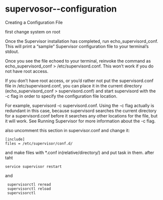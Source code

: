 # supervosor--configuration

Creating a Configuration File

first change system on root 

Once the Supervisor installation has completed, run echo_supervisord_conf. This will print a “sample” Supervisor configuration file to your terminal’s stdout.

Once you see the file echoed to your terminal, reinvoke the command as echo_supervisord_conf > /etc/supervisord.conf. This won’t work if you do not have root access.

If you don’t have root access, or you’d rather not put the supervisord.conf file in /etc/supervisord.conf, you can place it in the current directory (echo_supervisord_conf > supervisord.conf) and start supervisord with the -c flag in order to specify the configuration file location.

For example, supervisord -c supervisord.conf. Using the -c flag actually is redundant in this case, because supervisord searches the current directory for a supervisord.conf before it searches any other locations for the file, but it will work. See Running Supervisor for more information about the -c flag.

also uncomment  this section in supervisor.conf and change it:

    [include]
    files = /etc/supervisor/conf.d/
    
    
and make files with *.conf  in(relative/directory/) and put task in them.
after taht 

    service supervisor restart
and 

     supervisorctl reread
     supervisorctl reload
     supervisorctl
     
